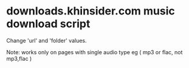 # downloads.khinsider.com music download script

Change 'url' and 'folder' values.

Note: works only on pages with single audio type eg ( mp3 or flac, not mp3,flac )
